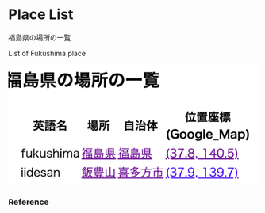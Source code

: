 Place List
============

福島県の場所の一覧

List of Fukushima place

![place list](https://github.com/ohwada/World_Countries/blob/main/geoPandas/polygon_explode/fukushima/place_list/screenshots/fukushima_place_list.png)


### Reference

